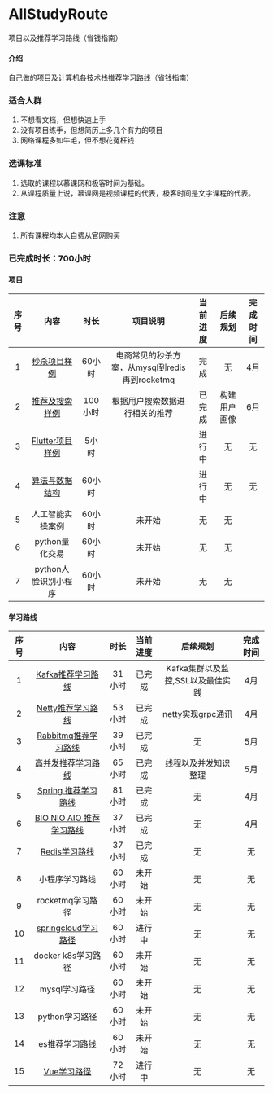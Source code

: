# AllStudyRoute
项目以及推荐学习路线（省钱指南）

#### 介绍
自己做的项目及计算机各技术栈推荐学习路线（省钱指南）

### 适合人群
1. 不想看文档，但想快速上手
2. 没有项目练手，但想简历上多几个有力的项目
3. 网络课程多如牛毛，但不想花冤枉钱

### 选课标准
1. 选取的课程以慕课网和极客时间为基础。
2. 从课程质量上说，慕课网是视频课程的代表，极客时间是文字课程的代表。

### 注意
1. 所有课程均本人自费从官网购买

### 已完成时长：700小时


#### 项目
| 序号| 内容 | 时长 |项目说明|当前进度|后续规划|完成时间|
| :---: | :----: | :----: |:----: |:----: |:----: |:----: |
| 1 | [秒杀项目样例](https://github.com/NewPracticer/SpikeExample)| 60小时|电商常见的秒杀方案，从mysql到redis再到rocketmq|完成|无|4月
| 2 | [推荐及搜索样例](https://github.com/NewPracticer/SearchRecommend)| 100小时|根据用户搜索数据进行相关的推荐|已完成|构建用户画像|6月
| 3 | [Flutter项目样例](https://github.com/NewPracticer/FlutterProjectAndRoute)| 5小时||进行中|无|无
| 4 | [算法与数据结构](https://github.com/NewPracticer/DataStructure)| 60小时||进行中|无|无
| 5 | 人工智能实操案例| 60小时|未开始|无|无
| 6 | python量化交易| 60小时|未开始|无|无
| 7 | python人脸识别小程序| 60小时|未开始|无|无

#### 学习路线 
| 序号| 内容 | 时长 |当前进度|后续规划|完成时间|
| :---: | :----: | :----: |:----: |:----: |:----: |
| 1 | [Kafka推荐学习路线](https://github.com/NewPracticer/KafkaStudyRoute) | 31小时 |已完成 |Kafka集群以及监控,SSL以及最佳实践|4月
| 2 | [Netty推荐学习路线](https://github.com/NewPracticer/netty)| 53小时|已完成|netty实现grpc通讯|4月
| 3 | [Rabbitmq推荐学习路线](https://github.com/NewPracticer/RabbbitStudy)| 39小时|已完成|无|5月
| 4 | [高并发推荐学习路线](https://github.com/NewPracticer/HighConcurrency)| 65小时|已完成|线程以及并发知识整理|5月
| 5 | [Spring 推荐学习路线](https://github.com/NewPracticer/SpringStudyRote)| 81小时|已完成|无|4月
| 6 | [BIO NIO AIO 推荐学习路线](https://github.com/NewPracticer/BIONIOAIO)| 37小时|已完成|无|4月
| 7 | [Redis学习路线](https://github.com/NewPracticer/RedisRoute)| 37小时|已完成|无|无
| 8 | 小程序学习路线| 60小时|未开始|无|无
| 9 | rocketmq学习路径| 60小时|未开始|无|无
| 10 | [springcloud学习路径](https://github.com/NewPracticer/SpringCloudRoute)| 60小时|进行中|无|无
| 11 | docker k8s学习路径| 60小时|未开始|无|无
| 12 | mysql学习路径| 60小时|未开始|无|无
| 13 | python学习路径| 60小时|未开始|无|无
| 14 | es推荐学习路线| 60小时|未开始|无|无
| 15 | [Vue学习路径](https://github.com/NewPracticer/VueProjectAndRoute)| 72小时|进行中|无|无

